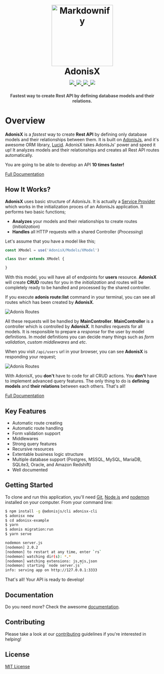 <h1 align="center">
  <br>
  <a href="https://adonisx.github.io">
    <img src="https://adonisx.github.io/logo.png" alt="Markdownify" width="200">
  </a>
  <br>
  AdonisX
  <br>
  <a href="https://travis-ci.org/adonisx/adonisx" target="_blank">
    <img src="https://travis-ci.org/adonisx/adonisx.svg?branch=master">
  </a>
  <a href="https://sonarcloud.io/dashboard?id=ozziest_apix" target="_blank">
    <img src="https://sonarcloud.io/api/project_badges/measure?project=ozziest_apix&metric=alert_status">
  </a>
  <a href="https://github.com/adonisx/adonisx/issues" target="_blank">
    <img src="https://img.shields.io/github/issues/adonisx/adonisx.svg">
  </a>
  <a href="https://opensource.org/licenses/MIT" target="_blank">
    <img src="https://img.shields.io/badge/license-MIT-blue.svg">
  </a>
</h1>

<h4 align="center" style="color: #444">
  Fastest way to create Rest API by defining database models and their relations.
</h4>

# Overview

**AdonisX** is a *fastest* way to create **Rest API** by defining only database models and their relationships between them. It is built on [AdonisJs](https://adonisjs.com), and it's awesome ORM library, [Lucid](https://adonisjs.com/docs/4.1/lucid). AdonisX takes AdonisJs' power and speed it up! It analyzes models and their relationships and creates all Rest API routes automatically.

You are going to be able to develop an API **10 times faster!**

[Full Documentation](https://adonisx.github.io)

## How It Works?

**AdonisX** uses basic structure of *AdonisJs*. It is actually a [Service Provider](https://adonisjs.com/docs/4.1/service-providers) which works in the initialization proces of an AdonisJs application. It performs two basic functions;

- **Analyzes** your models and their relationships to create routes (*Initialization*)
- **Handles** all HTTP requests with a shared Controller (*Processing*)

Let's assume that you have a model like this;

```js
const XModel = use('AdonisX/Models/XModel')

class User extends XModel {

}
```

With this model, you will have all of endpoints for **users** resource. **AdonisX** will create **CRUD** routes for you in the *initialization* and routes will be completely ready to be handled and processed by the shared controller.

If you execute **adonis route:list** command in your terminal, you can see all routes which has been created by **AdonisX**. 

![Adonis Routes](https://adonisx.github.io/images/03-routes.jpg)

All these requests will be handled by **MainController**. **MainController** is a controller which is controlled by **AdonisX**. It *handles* requests for all models. It is responsible to prepare a *response* for the user by model definitions. In model definitions you can decide many things such as *form validation*, *custom middlewares* and *etc*.

When you visit `/api/users` url in your browser, you can see **AdonisX** is responding your request;

![Adonis Routes](https://adonisx.github.io/images/01-paginate.jpg)

With AdonisX, you **don't** have to code for all CRUD actions. You **don't** have to implement advanced query features. The only thing to do is **defining models** and **their relations** between each others. That's all! <Emoji code="1f389"></Emoji>

[Full Documentation](https://adonisx.github.io)

## Key Features

- Automatic route creating
- Automatic route handling
- Form validation support
- Middlewares
- Strong query features
- Recursive resources
- Extentable business logic structure
- Multiple database support (Postgres, MSSQL, MySQL, MariaDB, SQLite3, Oracle, and Amazon Redshift)
- Well documented

## Getting Started

To clone and run this application, you'll need [Git](https://git-scm.com/), [Node.js](https://nodejs.org) and [nodemon](https://www.npmjs.com/package/nodemon) installed on your computer. From your command line:

```bash
$ npm install -g @adonisjs/cli adonisx-cli
$ adonisx new
$ cd adonisx-example
$ yarn
$ adonis migration:run
$ yarn serve

nodemon server.js
[nodemon] 2.0.2
[nodemon] to restart at any time, enter `rs`
[nodemon] watching dir(s): *.*
[nodemon] watching extensions: js,mjs,json
[nodemon] starting `node server.js`
info: serving app on http://127.0.0.1:3333
```

That's all! Your API is ready to develop!

## Documentation

Do you need more? Check the awesome [documentation](https://adonisx.github.io).

## Contributing

Please take a look at our [contributing](https://adonisx.github.io/01-introduction/#contribution-guide) guidelines if you're interested in helping!


## License

[MIT License](LICENSE)

